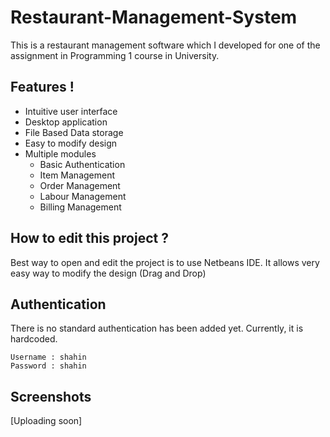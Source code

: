 # Restaurant-Management-System
This is a restaurant management software which I developed for one of the assignment in Programming 1 course in University.

## Features !
 - Intuitive user interface
 - Desktop application
 - File Based Data storage
 - Easy to modify design
 - Multiple modules
    - Basic Authentication  
    - Item Management 
    - Order Management
    - Labour Management
    - Billing Management

## How to edit this project ?
Best way to open and edit the project is to use Netbeans IDE. It allows very easy way to modify the design (Drag and Drop)

## Authentication
There is no standard authentication has been added yet. Currently, it is hardcoded.

```
Username : shahin
Password : shahin
```
## Screenshots
 [Uploading soon]
